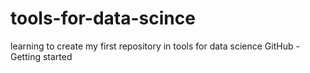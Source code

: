 # tools-for-data-scince
learning to create my first repository in tools for data science
GitHub - Getting started

